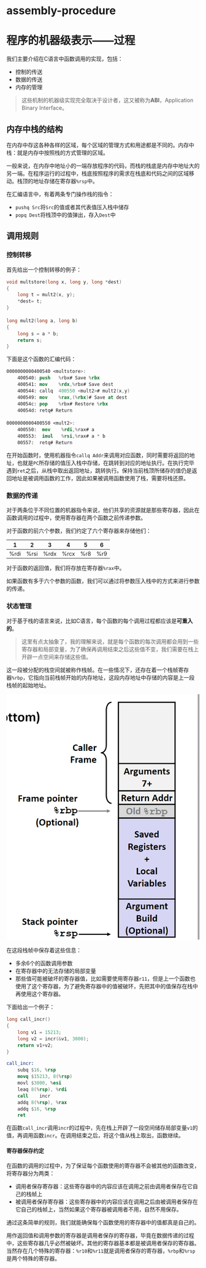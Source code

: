 # assembly-procedure

# 程序的机器级表示——过程

我们主要介绍在C语言中函数调用的实现，包括：

- 控制的传送
- 数据的传送
- 内存的管理

> 这些机制的机器级实现完全取决于设计者，这又被称为**ABI**，Application Binary Interface。

## 内存中栈的结构

在内存中存这各种各样的区域，每个区域的管理方式和用途都是不同的。内存中栈：就是内存中按照栈的方式管理的区域。

一般来说，在内存中地址小的一端存放程序的代码，而栈的栈底是内存中地址大的另一端。在程序运行的过程中，栈底按照程序的需求在栈底和代码之间的区域移动。栈顶的地址存储在寄存器`%rsp`中。

在汇编语言中，有着两条专门操作栈的指令：

- `pushq Src`将`Src`的值或者其代表值压入栈中储存
- `popq Dest`将栈顶中的值弹出，存入`Dest`中

## 调用规则

### 控制转移

首先给出一个控制转移的例子：

```c
void multstore(long x, long y, long *dest)
{
	long t = mult2(x, y);
	*dest= t;
}

long mult2(long a, long b)
{
    long s = a * b;
    return s;
}
```

下面是这个函数的汇编代码：

```nasm
0000000000400540 <multstore>:
	400540: push   %rbx# Save %rbx
	400541: mov    %rdx,%rbx# Save dest
	400544: callq  400550 <mult2># mult2(x,y)
	400549: mov    %rax,(%rbx)# Save at dest
	40054c: pop    %rbx# Restore %rbx
	40054d: retq# Return

0000000000400550 <mult2>:
	400550:  mov    %rdi,%rax# a 
	400553:  imul   %rsi,%rax# a * b
	00557:  retq# Return
```

在开始函数时，使用机器指令`callq Addr`来调用对应函数，同时需要将返回的地址，也就是`PC`所存储的值压入栈中存储，在跳转到对应的地址执行。在执行完毕遇到`ret`之后，从栈中取出返回地址，跳转执行。保持当前栈顶所储存的值仍是返回地址是被调用函数的工作，因此如果被调用函数使用了栈，需要将栈还原。

### 数据的传递

对于两条位于不同位置的机器指令来说，他们共享的资源就是那些寄存器，因此在函数调用的过程中，使用寄存器在两个函数之前传递参数。

对于函数的前六个参数，我们约定了六个寄存器来存储他们：

|1|2|3|4|5|6|
| ----| ----| ----| ----| ---| ---|
|%rdi|%rsi|%rdx|%rcx|%r8|%r9|

对于函数的返回值，我们将存放在寄存器`%rax`中。

如果函数有多于六个参数的函数，我们可以通过将参数压入栈中的方式来进行参数的传递。

### 状态管理

对于基于栈的语言来说，比如C语言，每个函数的每个调用过程都应该是**可重入的**。

> 这里有点太抽象了，我的理解来说，就是每个函数的每次调用都会用到一些寄存器和局部变量，为了确保再调用结束之后这些值不变，我们需要在栈上开辟一点空间来存储这些值。

这一段被分配的栈空间就被称作栈帧。在一些情况下，还存在着一个栈帧寄存器`%rbp`，它指向当前栈帧开始的内存地址，这段内存地址中存储的内容是上一段栈帧的起始地址。

![stack-frame](assets/stack-frame-20221120150651-1glbdr7.png)

在这段栈帧中保存着这些信息：

- 多余6个的函数调用参数
- 在寄存器中的无法存储的局部变量
- 那些值可能被破坏的寄存器值，比如需要使用寄存器`r11`，但是上一个函数也使用了这个寄存器，为了避免寄存器中的值被破环，先把其中的值保存在栈中再使用这个寄存器。

下面给出一个例子：

```c
long call_incr() 
{
    long v1 = 15213;
    long v2 = incr(&v1, 3000);
    return v1+v2;
}
```

```nasm
call_incr:
	subq $16, %rsp
	movq $15213, 8(%rsp)
	movl $3000, %esi
	leaq 8(%rsp), %rdi
	call    incr
	addq 8(%rsp), %rax
	addq $16, %rsp
	ret
```

在函数`call_incr`调用`incr`的过程中，先在栈上开辟了一段空间储存局部变量`v1`的值，再调用函数`incr`。在调用结束之后，将这个值从栈上取出，函数继续。

#### 寄存器保存约定

在函数的调用的过程中，为了保证每个函数使用的寄存器不会被其他的函数改变，将寄存器分为两类：

- 调用者保存寄存器：这些寄存器中的内容应该在调用之前由调用者保存在它自己的栈帧上
- 被调用者保存寄存器：这些寄存器中的内容应该在调用之后由被调用者保存在它自己的栈帧上，当然如果这个寄存器被调用者不用，自然不用保存。

通过这条简单的规则，我们就能确保每个函数使用的寄存器中的值都真是自己的。

用作返回值和调用参数的寄存器是调用者保存的寄存器，毕竟在数据传递的过程中，这些寄存器几乎必然被破坏。其他的寄存器基本都是被调用者保存的寄存器。当然存在几个特殊的寄存器：`%r10`和`%r11`就是调用者保存的寄存器，`%rbp`和`%rsp`是两个特殊的寄存器。
